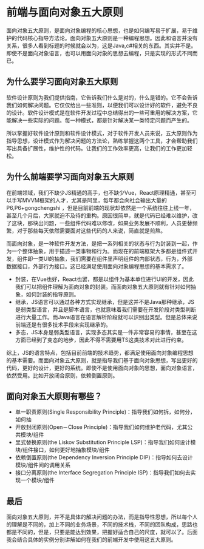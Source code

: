 # 前端与面向对象五大原则
面向对象五大原则，是面向对象编程的核心思想，也是如何编写易于扩展，易于维护的代码核心指导方法论。面向对象五大原则是一种编程思想。因此和语言并没有关系，很多人看到标题的时候就会以为，这是Java,c#相关的东西。其实并不是。即使不是面向对象语言，也可以用面向对象的思想去编程，只是实现的形式不同而已。

## 为什么要学习面向对象五大原则
软件设计原则为我们提供指南，它告诉我们什么是对的，什么是错的。它不会告诉我们如何解决问题。它仅仅给出一些准则，以便我们可以设计好的软件，避免不良的设计。软件设计模式是在软件开发过程中总结得出的一些可重用的解决方案，它能解决一些实际的问题。每一种模式，都是针对解决某一类特定问题而产生的。

所以掌握好软件设计原则和软件设计模式，对于软件开发人员来说，五大原则作为指导思想，设计模式作为解决问题的方法论，熟练掌握这两个工具，才会帮助我们写出具备扩展性，维护性的代码。让我们的工作效率更高，让我们的工作更加轻松。

## 为什么前端要学习面向对象五大原则
在前端领域，我们不缺少JS精通的高手，也不缺少Vue，React原理精通，甚至可以手写MVVM框架的人才，尤其是阿里，每年都会向社会输出大量的P6,P6+gongchengshi ，但是目前前端的现状却依然是一个系统往往上线一年，甚至几个月后，大家就迫不及待的重构。原因很简单，就是代码已经难以维护，改了这块，那块出问题，一些组件代码难以修改，如果业务发展不顺利，人员更替频繁，对于那些每天依然需要面对这些代码的人来说，简直就是煎熬。

而面向对象，是一种软件开发方法，是把一系列相关的状态与行为封装到一起，作为一个整体抽象，用于描述一类事物和行为。而现在的前端框架大多都是组件式开发，组件即一类UI的抽象，我们需要在组件里声明组件的内部状态，行为，外部数据接口，外部行为接口。这已经满足使用面向对象编程思想的基本需求了。

- 封装，在Vue也好，React也罢，都是以组件为基本单位进行UI的开发，因此我们可以把组件理解为面向对象的封装。而面向对象五大原则就有针对如何抽象，如何封装的指导原则。
- 继承，JS语言可以通过各种方式实现继承，但是这并不是Java那种继承，JS是弱类型语言，并且是脚本语言，也就意味着我们需要在开发阶段对类型判断进行大量工作。而Java语言在语言解析阶段就可以识别出类型。但是总体来说前端还是有很多技术手段来实现继承的。
- 多态，JS本身是弱类型语言，实现多态其实是一件非常容易的事情，甚至在这方面已经到了变态的地步，因此不得不需要用TS这类技术对此进行约束。

综上，JS的语言特点，包括目前前端的技术趋势，都满足使用面向对象编程思想的基本需要。而面向对象五大原则，就是指导我们基于面向对象思想，写出更好的代码，更好的设计，更好的系统。即使不是使用面向对象的思想，面向对象语言，依然受用。比如开放闭合原则，依赖倒置原则。

## 面向对象五大原则有哪些？
- 单一职责原则(Single Responsibility Principle)：指导我们如何拆，如何分，如何抽
- 开放封闭原则(Open－Close Principle)：指导我们如何维护老代码，尤其公共模块/组件
- 里式替换原则(the Liskov Substitution Principle LSP)：指导我们如何设计模块/组件接口，如何更好地抽象模块/组件
- 依赖倒置原则(the Dependency Inversion Principle DIP)：指导如何去设计模块/组件间的调用关系
- 接口分离原则(the Interface Segregation Principle ISP)：指导我们如何去实现一个模块/组件

## 最后
面向对象五大原则，并不是具体的解决问题的办法，而是指导性思想，所以每个人的理解是不同的，加上不同的业务场景，不同的技术栈，不同的团队构成，思路也都是不同的，但是，只要是能达到效果，把握好适合自己的尺度，就可以了。后面我会结合具体的实例分别讲解如何在我们的前端开发中使用这五大原则。